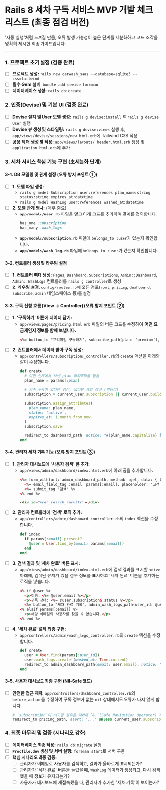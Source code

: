 # Rails 8 세차 구독 서비스 MVP 개발 체크리스트 (최종 점검 버전)

'자동 실행'처럼 느껴질 만큼, 오류 발생 가능성이 높은 단계를 세분화하고 코드 조각을 명확히 제시한 최종 가이드입니다.

---

### 1. 프로젝트 초기 설정 (검증 완료)

-   [ ] **프로젝트 생성:** `rails new carwash_saas --database=sqlite3 --css=tailwind`
-   [ ] **필수 Gem 설치:** `bundle add devise foreman`
-   [ ] **데이터베이스 생성:** `rails db:create`

### 2. 인증(Devise) 및 기본 UI (검증 완료)

-   [ ] **Devise 설치 및 User 모델 생성:** `rails g devise:install` 후 `rails g devise User` 실행
-   [ ] **Devise 뷰 생성 및 스타일링:** `rails g devise:views` 실행 후, `app/views/devise/sessions/new.html.erb`에 Tailwind CSS 적용
-   [ ] **공용 헤더 생성 및 적용:** `app/views/layouts/_header.html.erb` 생성 및 `application.html.erb`에 추가

### 3. 세차 서비스 핵심 기능 구현 (초세분화 단계)

#### **3-1. DB 모델링 및 관계 설정 (오류 방지 포인트 ①)**

-   [ ] **1. 모델 파일 생성:**
    -   `rails g model Subscription user:references plan_name:string status:string expires_at:datetime`
    -   `rails g model WashLog user:references washed_at:datetime`
-   [ ] **2. 모델 관계 명시:** (매우 중요)
    -   **`app/models/user.rb`** 파일을 열고 아래 코드를 추가하여 관계를 정의합니다.
        ```ruby
        has_one :subscription
        has_many :wash_logs
        ```
    -   **`app/models/subscription.rb`** 파일에 `belongs_to :user`가 있는지 확인합니다.
    -   **`app/models/wash_log.rb`** 파일에 `belongs_to :user`가 있는지 확인합니다.

#### **3-2. 컨트롤러 생성 및 라우팅 설정**

-   [ ] **1. 컨트롤러 뼈대 생성:** `Pages`, `Dashboard`, `Subscriptions`, `Admin::Dashboard`, `Admin::WashLogs` 컨트롤러를 `rails g controller`로 생성
-   [ ] **2. 라우팅 설정:** `config/routes.rb`에 모든 경로(`root`, `pricing`, `dashboard`, `subscribe`, `admin` 네임스페이스 등)를 설정

#### **3-3. 구독 신청 흐름 (View → Controller) (오류 방지 포인트 ②)**

-   [ ] **1. '구독하기' 버튼에 데이터 담기:**
    -   `app/views/pages/pricing.html.erb` 파일의 버튼 코드를 수정하여 **어떤 요금제인지 정보를 함께 보냅니다.**
        ```html
        <%= button_to "프리미엄 구독하기", subscribe_path(plan: 'premium'), method: :post, class: "..." %>
        ```
-   [ ] **2. 컨트롤러에서 데이터 받아 구독 생성:**
    -   `app/controllers/subscriptions_controller.rb`의 `create` 액션을 아래와 같이 수정합니다.
        ```ruby
        def create
          # 이전 단계에서 보낸 plan 파라미터를 받음
          plan_name = params[:plan]

          # 기존 구독이 있다면 갱신, 없다면 새로 생성 (멱등성)
          subscription = current_user.subscription || current_user.build_subscription

          subscription.assign_attributes(
            plan_name: plan_name,
            status: 'active',
            expires_at: 1.month.from_now
          )
          subscription.save!
          
          redirect_to dashboard_path, notice: "#{plan_name.capitalize} 플랜 구독이 완료되었습니다."
        end
        ```

#### **3-4. 관리자 세차 기록 기능 (오류 방지 포인트 ③)**

-   [ ] **1. 관리자 대시보드에 '사용자 검색' 폼 추가:**
    -   `app/views/admin/dashboard/index.html.erb`에 아래 폼을 추가합니다.
        ```html
        <%= form_with(url: admin_dashboard_path, method: :get, data: { turbo_frame: "user_search_results" }) do %>
          <%= email_field_tag :email, params[:email], placeholder: "고객 이메일 입력" %>
          <%= submit_tag "검색" %>
        <% end %>

        <div id="user_search_results"></div>
        ```
-   [ ] **2. 관리자 컨트롤러에 '검색' 로직 추가:**
    -   `app/controllers/admin/dashboard_controller.rb`의 `index` 액션을 수정합니다.
        ```ruby
        def index
          if params[:email].present?
            @user = User.find_by(email: params[:email])
          end
        end
        ```
-   [ ] **3. 검색 결과 및 '세차 완료' 버튼 표시:**
    -   `app/views/admin/dashboard/index.html.erb`에 검색 결과를 표시할 `<div>` 아래에, 검색된 유저가 있을 경우 정보를 표시하고 '세차 완료' 버튼을 추가하는 로직을 넣습니다.
        ```html
        <% if @user %>
          <p>이름: <%= @user.email %></p>
          <p>구독 상태: <%= @user.subscription&.status %></p>
          <%= button_to "세차 완료 기록", admin_wash_logs_path(user_id: @user.id), method: :post %>
        <% elsif params[:email] %>
          <p>해당 이메일의 사용자를 찾을 수 없습니다.</p>
        <% end %>
        ```
-   [ ] **4. '세차 완료' 로직 최종 구현:**
    -   `app/controllers/admin/wash_logs_controller.rb`의 `create` 액션을 수정합니다.
        ```ruby
        def create
          user = User.find(params[:user_id])
          user.wash_logs.create!(washed_at: Time.current)
          redirect_to admin_dashboard_path(email: user.email), notice: "#{user.email}님의 세차 기록을 추가했습니다."
        end
        ```

#### **3-5. 사용자 대시보드 최종 구현 (Nil-Safe 코드)**

-   [ ] **안전한 접근 제어:** `app/controllers/dashboard_controller.rb`의 `before_action`을 수정하여 구독 정보가 없는 `nil` 상태에서도 오류가 나지 않게 합니다.
    ```ruby
    # `subscription`이 nil일 경우를 대비해 `&.`(Safe Navigation Operator) 사용
    redirect_to pricing_path, alert: "..." unless current_user.subscription&.status == 'active'
    ```

### 4. 최종 마무리 및 검증 (시나리오 강화)

-   [ ] **데이터베이스 최종 적용:** `rails db:migrate` 실행
-   [ ] **`Procfile.dev` 생성 및 서버 실행:** `foreman start`로 서버 구동
-   [ ] **핵심 시나리오 최종 검증:**
    -   [ ] 관리자가 이메일로 사용자를 검색하고, 결과가 올바르게 표시되는가?
    -   [ ] 관리자가 '세차 완료' 버튼을 눌렀을 때, `WashLog` 데이터가 생성되고, 다시 검색했을 때 정보가 유지되는가?
    -   [ ] 사용자가 대시보드에 재접속했을 때, 관리자가 추가한 '세차 기록'이 보이는가?
